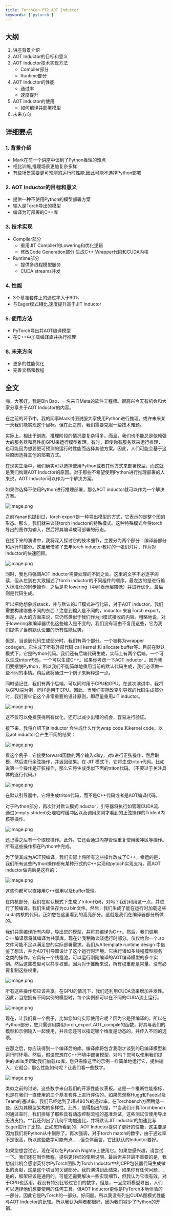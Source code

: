 ```yaml
---
title: TorchCon-PT2 AOT Inductor
keywords: ['pytorch']
---
```



## 大纲

1. 讲座背景介绍  
2. AOT Inductor的目标和意义
3. AOT Inductor技术实现方法
    - Compiler部分
    - Runtime部分  
4. AOT Inductor的性能
    - 通过率
    - 速度提升
5. AOT Inductor的使用
   - 如何编译并部署模型
6. 未来方向

## 详细要点  

### 1. 背景介绍

- Mark在前一个讲座中谈到了Python推理的难点  
- 相比训练,推理场景更加复杂多样
- 有些场景需要更可预测的运行时性能,因此可能不选择Python部署  

### 2. AOT Inductor的目标和意义

- 提供一种不使用Python的模型部署方案
- 输入是Torch导出的模型
- 编译为可部署的C++库  

### 3. 技术实现  

- Compiler部分
  - 重用JIT Compiler的Lowering和优化逻辑
  - 修改Code Generation部分:生成C++ Wrapper代码和CUDA内核
- Runtime部分  
  - 提供多线程模型服务
  - CUDA streams并发  

### 4. 性能  

- 3个基准套件上的通过率大于90%
- 与Eager模式相比,速度提升高于JIT Inductor  

### 5. 使用方法

- PyTorch导出并AOT编译模型  
- 在C++中加载编译库并执行推理  

### 6. 未来方向

- 更多的性能优化  
- 完善文档和教程

## 全文

嗨，大家好。我是Bin Bao，一名来自Meta的软件工程师。很高兴今天有机会和大家分享关于AOT Inductor的内容。

在之前的环节中，我的同事Mark试图说服大家使用Python进行推理。或许未来某一天我们能实现这个目标，但在此之前，我们需要克服一些技术难题。

实际上，相比于训练，推理阶段的情况要复杂得多。而且，我们也不能总是依赖强大的服务器和高性能GPU来运行模型推理。有时，即使你有服务器来运行推理，也可能因为想要更可预测的运行时性能而选择其他方案。因此，人们可能会基于这些原因选择其他的部署方式。

在现实生活中，我们确实可以选择使用Python或者其他方式来部署模型，而这就是我们构建AOT Inductor的原因。对于那些不希望使用Python进行推理部署的人来说，AOT Inductor可以作为一个解决方案。

如果你选择不使用Python进行推理部署，那么AOT inductor就可以作为一个解决方案。

![image.png](AotInductor+e88343b4-c3e8-48ec-8bc3-8d0598926d0f/image.png)

之前Yanan也提到过，torch export是一种导出模型的方式，它表示的是整个图的形态。那么，我们就来谈谈torch inductor的特殊模式。这种特殊模式会将torch导出的图作为输入，然后将其编译成可部署的形态。

在接下来的演讲中，我将深入探讨它的技术细节，主要分为两个部分：编译器部分和运行时部分。这里我借鉴了去年torch inductor教程的一张幻灯片，作为对inductor的快速回顾。

![image.png](AotInductor+e88343b4-c3e8-48ec-8bc3-8d0598926d0f/image_1.png)

同时，我也将强调AOT inductor需要处理的不同之处。这里的文字不必逐字阅读，但从左到右大致描述了torch inductor的不同组件的顺序。最左边的是进行输入标准化的同步操作，之后是IR lowering（中间表示层降低）并进行优化，最后则是代码生成。

所以把他想象成stack，并与默认的JIT模式进行比较，对于AOT inductor，我们需要构建哪些不同的东西？注意到输入是不同的，inductor 来自Torch export。但是，从大的方面来说，它仍然类似于我们作为jit模式接收的内容。粗略地说，对于lowering和编译器优化这些输入是不变的，我们没有理由不复用这些，它为我们提供了当前默认设置的所有性能优势。

但是，当谈到代码生成部分时，我们有两个部分。一个被称为wrapper codegen。它生成了所有外部代码 call kernel 和 allocate buffer等。目前在默认模式下，它是Python代码。我们还有后端代码生成，实际上有两个后端。一个可以生成triton代码，一个可以生成C++。如果你考虑一下AOT inductor 。因为我们要摆脱Python，所以我们不能简单地重用当前的默认代码生成，我们必须做一些不同的事情。稍后我将通过一个例子来解释这一点。

同时请记住，我们有两个后端，可以同时用于CPU和GPU。在这次演讲中，我将以GPU端为例，同样适用于CPU。因此，当我们实际改变引导器的代码生成部分时，我们要牢记这个非常重要的设计原则，即尽量重用JIT inductor。

![image.png](AotInductor+e88343b4-c3e8-48ec-8bc3-8d0598926d0f/image_2.png)

这不仅可以免费获得所有优化，还可以减少出错的机会，容易进行验证。

接下来，我将介绍下jit inductor 会生成什么作为wrap code 和kernel code，以及aot inductor会产生不同的结果：

![image.png](AotInductor+e88343b4-c3e8-48ec-8bc3-8d0598926d0f/image_3.png)

看这个例子：它接受forward函数的两个输入x和y，对x进行正弦操作，然后取模，然后进行余弦操作，并返回结果。在 JIT 模式下，它将生成triton代码。比如说第一个操作是正弦操作，那么它将生成类似下面的triton代码。（不要过于关注具体的逐行代码。）

![image.png](AotInductor+e88343b4-c3e8-48ec-8bc3-8d0598926d0f/image_4.png)

在默认引导器中，它将生成triton代码，而不是C++代码或者是AOT编译代码。

对于Python部分，再次针对默认模式inductor，引导器将执行如管理CUDA流、通过(empty strided)处理临时缓冲区以及调用您刚才看到的正弦操作的Trident内核等操作。

![image.png](AotInductor+e88343b4-c3e8-48ec-8bc3-8d0598926d0f/image_5.png)

还记得之后有一个取模操作。此外，它还会通过内存管理重复使用缓冲区等操作。所有这些操作都在Python中完成。

为了使其成为AOT预编译，我们实际上将所有这些操作改成了C++。幸运的是，我们所有这些Python操作都有某种形式的C++实现和pytoch实现支持。而AOT inductor做完后是这样的：

![image.png](AotInductor+e88343b4-c3e8-48ec-8bc3-8d0598926d0f/image_6.png)

这些你都可以直接用C++调用以及buffer管理。

在内核部分，我们在默认模式下生成了triton代码，对吗？我们利用这一点，并进行了预编译。我们生成保存为cu bin文件。然后，我们生成了能在运行时加载这些cuda内核的代码。正如您在这里看到的高亮部分。这就是我们在编译器部分所做的。

我们只需编译所有内容，导出您的模型，并将其编译为C++。然后，我们调用C++编译器将其编译为共享库。现在让我稍微谈谈运行时部分。仅仅给你一个.so文件可能不足以满足您的实际部署需求。我们从AItemplate runtime design 中借鉴了想法，并为AOT引导器设计了这个运行时环境。它执行诸如多线程模型服务之类的操作。它具有一个线程池，可以运行刚刚编译的AOT编译模型的多个实例。然后这些模型可以共享权重。因为对于推断来说，所有权重都是常量，没有必要复制这些权重。

![image.png](AotInductor+e88343b4-c3e8-48ec-8bc3-8d0598926d0f/image_7.png)

所有这些操作都应该共享。在GPU的情况下，我们还利用CUDA流来增加并发性。因此，当您拥有不同实例的模型时，每个实例都可以在不同的CUDA流上运行。

![image.png](AotInductor+e88343b4-c3e8-48ec-8bc3-8d0598926d0f/image_8.png)

现在，让我们看一个例子，比如您如何实际使用它呢？因为它是预编译的，所以在Python部分，您只需调用类似torch_export.AOT_compile的函数，将其与我们的模型和示例输入一起使用，并且您还可以指定哪个维度是动态的，并传入不同的选项。

在那之后，你应该得到一个编译后的库。编译库将包含我刚才谈到的已编译模型和运行时环境。然后，假设您想在C++环境中部署模型，对吗？您可以使用我们提供的utiils类帮助我们加载so库，您只需像这里的示例一样简单地运行它，提供输入，它就会…那么性能如何呢？让我们看一些数字。

![image.png](AotInductor+e88343b4-c3e8-48ec-8bc3-8d0598926d0f/image_9.png)

类似之前的讨论，这些数字来自我们的开源性能仪表板。这是一个推断性能指标，也是在我们一直使用的三个基准套件上进行评估的。如果您观察Hugg和Face以及Team的通过率，我们已经达到了超过90%的通过率。在Torchbench方面稍低一些，因为其模型架构的多样性。此外，值得指出的是，**当我们计算Torchbench的通过率时，我们排除了那些具有动态控制流程的基准测试，这些测试仅使用导出无法支持。**我还列出了几何平均加速比，并将默认JIT Inductor的加速比与Eager进行了比较。正如您所看到的，AOT Inductor提供了更好的性能，这主要是因为我们将Python从中删除了。再次强调，对于torch match的数字，由于通过率不是很高，所以这些数字可能有点……但总体而言，它比默认的Inductor要好。

如果您想尝试它，现在可以在Pytorch Nightly上使用它。如果您感兴趣，请尝试一下。我们还在制作教程，提供更详细的使用说明。最后但并非最不重要的是，我想借此机会感谢英特尔PyTorch团队为Torch Inductor中的CPP包装器代码生成做出的贡献，这是这个项目的关键部分。我的演讲到此结束。如果你有任何问题……是的，框架应该是通用的。可能还需要解决一些实现细节，但我认为它很有效。对于CPU也适用。我没有特别比较过它们的数字。但是，一旦您将模型导出，人们可以选择他们想要使用的任何工具。但AOT Inductor更像是PyTorch本地体验的一部分，因此它是PyTorch的一部分。好问题。所以我没有列出CUDA图模式性能与AOT Inductor的比较。所以我认为两者都很好，因为我们减少了Python的开销。
